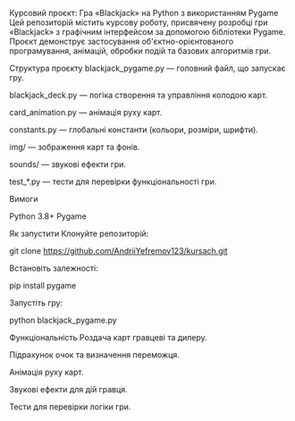 Курсовий проєкт: Гра «Blackjack» на Python з використанням Pygame
Цей репозиторій містить курсову роботу, присвячену розробці гри «Blackjack» з графічним інтерфейсом за допомогою бібліотеки Pygame. Проєкт демонструє застосування об'єктно-орієнтованого програмування, анімацій, обробки подій та базових алгоритмів гри.

Структура проєкту
blackjack_pygame.py — головний файл, що запускає гру.

blackjack_deck.py — логіка створення та управління колодою карт.

card_animation.py — анімація руху карт.

constants.py — глобальні константи (кольори, розміри, шрифти).

img/ — зображення карт та фонів.

sounds/ — звукові ефекти гри.

test_*.py — тести для перевірки функціональності гри.

Вимоги

Python 3.8+
Pygame

Як запустити
Клонуйте репозиторій:


git clone https://github.com/AndriiYefremov123/kursach.git

Встановіть залежності:

pip install pygame

Запустіть гру:

python blackjack_pygame.py
 
 Функціональність
Роздача карт гравцеві та дилеру.

Підрахунок очок та визначення переможця.

Анімація руху карт.

Звукові ефекти для дій гравця.

Тести для перевірки логіки гри.
